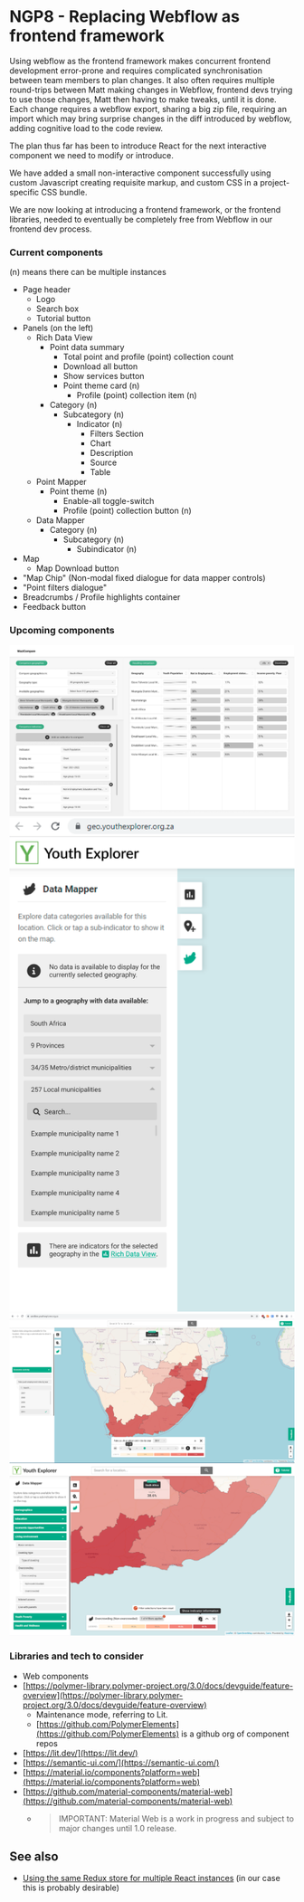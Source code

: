 # NGP8 - Replacing Webflow as frontend framework

Using webflow as the frontend framework makes concurrent frontend development error-prone and requires complicated synchronisation between team members to plan changes. It also often requires multiple round-trips between Matt making changes in Webflow, frontend devs trying to use those changes, Matt then having to make tweaks, until it is done. Each change requires a webflow export, sharing a big zip file, requiring an import which may bring surprise changes in the diff introduced by webflow, adding cognitive load to the code review.

The plan thus far has been to introduce React for the next interactive component we need to modify or introduce.

We have added a small non-interactive component successfully using custom Javascript creating requisite markup, and custom CSS in a project-specific CSS bundle.

We are now looking at introducing a frontend framework, or the frontend libraries, needed to eventually be completely free from Webflow in our frontend dev process.

### Current components

(n) means there can be multiple instances

* Page header
  * Logo
  * Search box
  * Tutorial button
* Panels (on the left)
  * Rich Data View
    * Point data summary
      * Total point and profile (point) collection count
      * Download all button
      * Show services button
      * Point theme card (n)
        * Profile (point) collection item (n)
    * Category (n)
      * Subcategory (n)
        * Indicator (n)
          * Filters Section
          * Chart
          * Description
          * Source
          * Table
  * Point Mapper
    * Point theme (n)
      * Enable-all toggle-switch
      * Profile (point) collection button (n)
  * Data Mapper
    * Category (n)
      * Subcategory (n)
        * Subindicator (n)
* Map
  * Map Download button
* "Map Chip" (Non-modal fixed dialogue for data mapper controls)
* "Point filters dialogue"
* Breadcrumbs / Profile highlights container
* Feedback button

### Upcoming components

![](<.gitbook/assets/WaziCompare - Mockup 1 (3) (1).png>) ![](<.gitbook/assets/image (22) (2).png>) ![](<.gitbook/assets/image (21) (1).png>) ![](<.gitbook/assets/indicator-panel-contracted-filter-reset (1).jpg>)

### Libraries and tech to consider

* Web components
* [https://polymer-library.polymer-project.org/3.0/docs/devguide/feature-overview](https://polymer-library.polymer-project.org/3.0/docs/devguide/feature-overview)
  * Maintenance mode, referring to Lit.
  * [https://github.com/PolymerElements](https://github.com/PolymerElements) is a github org of component repos
* [https://lit.dev/](https://lit.dev/)
* [https://semantic-ui.com/](https://semantic-ui.com/)
* [https://material.io/components?platform=web](https://material.io/components?platform=web)
* [https://github.com/material-components/material-web](https://github.com/material-components/material-web)
  * > IMPORTANT: Material Web is a work in progress and subject to major changes until 1.0 release.

## See also

* [Using the same Redux store for multiple React instances](https://stackoverflow.com/questions/59743168/multiple-instances-of-react-application-on-the-same-page) (in our case this is probably desirable)

